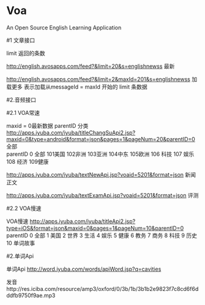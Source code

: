 # Voa
An Open Source English Learning Application

#1 文章接口

limit 返回的条数 

http://english.avosapps.com/feed?&limit=20&s=englishnewss  最新 

http://english.avosapps.com/feed?&limit=2&maxId=201&s=englishnewss 加载更多
表示加载从messageId = maxId 开始的 limit 条数据

#2.音频接口

#2.1 VOA常速

maxid = 0最新数据  parentID 分类
http://apps.iyuba.com/iyuba/titleChangSuApi2.jsp?maxid=0&type=android&format=json&pages=1&pageNum=20&parentID=0 全部    
parentID 
0 全部
101美国
102非洲
103亚洲
104中东
105欧洲
106 科技
107 娱乐
108 经济
109健康


http://apps.iyuba.com/iyuba/textNewApi.jsp?voaid=5201&format=json 新闻正文

http://apps.iyuba.com/iyuba/textExamApi.jsp?voaid=5201&format=json 评测

#2.2 VOA慢速

VOA慢速
http://apps.iyuba.com/iyuba/titleApi2.jsp?type=iOS&format=json&maxid=0&pages=1&pageNum=10&parentID=0
parentID 
0 全部
1 美国
2 世界
3 生活
4 娱乐
5 健康
6 教务
7 商务
8 科技
9 历史
10 单词故事 

#2.单词Api

单词Api http://word.iyuba.com/words/apiWord.jsp?q=cavities

发音http://res.iciba.com/resource/amp3/oxford/0/3b/1b/3b1b2e9823f7c8cd6f6dddfb9750f9ae.mp3